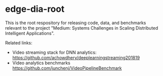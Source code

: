 # edge-dia-root

This is the root respository for releasing code, data, and benchmarks relevant to the project "Medium: Systems Challenges in Scaling Distributed Intelligent Applications".

Related links:
- Video streaming stack for DNN analytics: 
https://github.com/achowdhery/deeplearningstreaming201819
- Video analytics benchmarks
https://github.com/junchenj/VideoPipelineBenchmark
